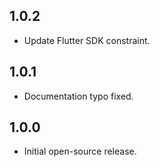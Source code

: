 ## 1.0.2

- Update Flutter SDK constraint.

## 1.0.1

- Documentation typo fixed.

## 1.0.0

- Initial open-source release.
